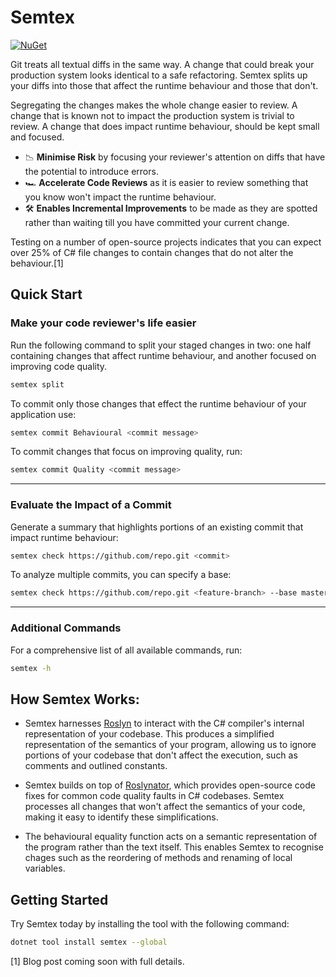 # Semtex
[![NuGet](https://img.shields.io/nuget/v/semtex.svg)](https://www.nuget.org/packages/semtex/)

Git treats all textual diffs in the same way. A change that could break your production system looks identical to a safe refactoring. Semtex splits up your diffs into those that affect the runtime behaviour and those that don't. 

Segregating the changes makes the whole change easier to review. A change that is known not to impact the production system is trivial to review. A change that does impact runtime behaviour, should be kept small and focused.

- 📉 <b>Minimise Risk</b> by focusing your reviewer's attention on diffs that have the potential to introduce errors.
- 🏎️ <b>Accelerate Code Reviews</b> as it is easier to review something that you know won't impact the runtime behaviour.
- 🛠️ <b>Enables Incremental Improvements</b> to be made as they are spotted rather than waiting till you have committed your current change.


Testing on a number of open-source projects indicates that you can expect over 25% of C# file changes to
contain changes that do not alter the behaviour.[1]

## Quick Start
### Make your code reviewer's life easier
Run the following command to split your staged changes in two: one half containing changes that affect runtime 
behaviour, and another focused on improving code quality.
```sh
semtex split
```
To commit only those changes that effect the runtime behaviour of your application use:
```sh
semtex commit Behavioural <commit message>
```
To commit changes that focus on improving quality, run:
```sh
semtex commit Quality <commit message>
```

-------

### Evaluate the Impact of a Commit
Generate a summary that highlights portions of an existing commit that impact runtime behaviour:
```sh
semtex check https://github.com/repo.git <commit>
```
To analyze multiple commits, you can specify a base:
```sh
semtex check https://github.com/repo.git <feature-branch> --base master
```

-----
### Additional Commands
For a comprehensive list of all available commands, run:
```sh
semtex -h
```

## How Semtex Works:
- Semtex harnesses [Roslyn](https://github.com/dotnet/roslyn) to interact with the C# compiler's internal representation of your codebase. This 
produces a simplified representation of the semantics of your program, allowing us to ignore portions of your codebase
that don't affect the execution, such as comments and outlined constants.

- Semtex builds on top of [Roslynator](https://github.com/JosefPihrt/Roslynator), which provides open-source code fixes for common code quality faults in C#
codebases. Semtex processes all changes that won't affect the semantics of your code, making it easy to identify these simplifications.

- The behavioural equality function acts on a semantic representation of the program rather than the text itself. This enables Semtex to recognise chages such as the reordering of methods and renaming of local variables.

## Getting Started
Try Semtex today by installing the tool with the following command:
```sh
dotnet tool install semtex --global
```

[1] Blog post coming soon with full details.
